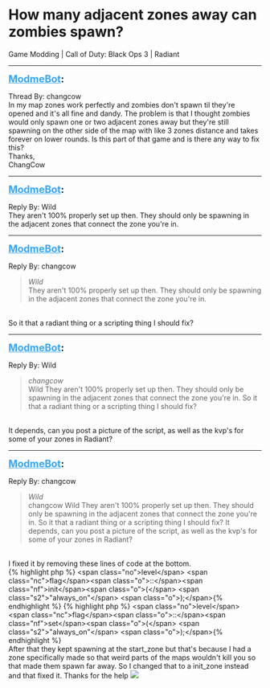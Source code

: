 # How many adjacent zones away can zombies spawn?
Game Modding | Call of Duty: Black Ops 3 | Radiant

---
<strong style="font-size: 1.4em;"><span style="text-decoration: underline;text-decoration-color: #34a7f9;"><span style="color:#34a7f9;">ModmeBot</span></span>:</strong>

<p>Thread By: changcow<br />In my map zones work perfectly and zombies don&#39;t spawn til they&#39;re opened and it&#39;s all fine and dandy. The problem is that I thought zombies would only spawn one or two adjacent zones away but they&#39;re still spawning on the other side of the map with like 3 zones distance and takes forever on lower rounds. Is this part of that game and is there any way to fix this?<br />Thanks,<br />ChangCow</p>

---
<strong style="font-size: 1.4em;"><span style="text-decoration: underline;text-decoration-color: #34a7f9;"><span style="color:#34a7f9;">ModmeBot</span></span>:</strong>

<p>Reply By: Wild<br />They aren&#39;t 100% properly set up then. They should only be spawning in the adjacent zones that connect the zone you&#39;re in.</p>

---
<strong style="font-size: 1.4em;"><span style="text-decoration: underline;text-decoration-color: #34a7f9;"><span style="color:#34a7f9;">ModmeBot</span></span>:</strong>

<p>Reply By: changcow<br /><blockquote><em>Wild</em><br />They aren&#39;t 100% properly set up then. They should only be spawning in the adjacent zones that connect the zone you&#39;re in.</blockquote><br /> So it that a radiant thing or a scripting thing I should fix?</p>

---
<strong style="font-size: 1.4em;"><span style="text-decoration: underline;text-decoration-color: #34a7f9;"><span style="color:#34a7f9;">ModmeBot</span></span>:</strong>

<p>Reply By: Wild<br /><blockquote><em>changcow</em><br />Wild They aren&#39;t 100% properly set up then. They should only be spawning in the adjacent zones that connect the zone you&#39;re in.  So it that a radiant thing or a scripting thing I should fix?</blockquote><br /> It depends, can you post a picture of the script, as well as the kvp&#39;s for some of your zones in Radiant?</p>

---
<strong style="font-size: 1.4em;"><span style="text-decoration: underline;text-decoration-color: #34a7f9;"><span style="color:#34a7f9;">ModmeBot</span></span>:</strong>

<p>Reply By: changcow<br /><blockquote><em>Wild</em><br />changcow Wild They aren&#39;t 100% properly set up then. They should only be spawning in the adjacent zones that connect the zone you&#39;re in.  So it that a radiant thing or a scripting thing I should fix?  It depends, can you post a picture of the script, as well as the kvp&#39;s for some of your zones in Radiant?</blockquote><br />I fixed it by removing these lines of code at the bottom.<br />{% highlight php %}
&lt;span class="no"&gt;level&lt;/span&gt; &lt;span class="nc"&gt;flag&lt;/span&gt;&lt;span class="o"&gt;::&lt;/span&gt;&lt;span class="nf"&gt;init&lt;/span&gt;&lt;span class="o"&gt;(&lt;/span&gt; &lt;span class="s2"&gt;"always_on"&lt;/span&gt; &lt;span class="o"&gt;);&lt;/span&gt;{% endhighlight %}
{% highlight php %}
&lt;span class="no"&gt;level&lt;/span&gt; &lt;span class="nc"&gt;flag&lt;/span&gt;&lt;span class="o"&gt;::&lt;/span&gt;&lt;span class="nf"&gt;set&lt;/span&gt;&lt;span class="o"&gt;(&lt;/span&gt; &lt;span class="s2"&gt;"always_on"&lt;/span&gt; &lt;span class="o"&gt;);&lt;/span&gt;{% endhighlight %}
 <br />After that they kept spawning at the start_zone but that&#39;s because I had a zone specifically made so that weird parts of the maps wouldn&#39;t kill you so that made them spawn far away. So I changed that to a init_zone instead and that fixed it. Thanks for the help <img style="max-width: 500px;" src="http://aviacreations.com/modme/emoticons/smile.png"></p>
